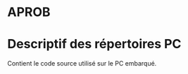 APROB
========
Descriptif des répertoires
PC
======
Contient le code source utilisé sur le PC embarqué.
